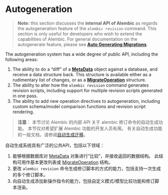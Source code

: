 # Autogeneration

[Auto Generating Migrations]: ../en/autogenerate.html
[自动生成迁移]: ./01_auto_generating_migrations.md
[MetaData]: https://docs.sqlalchemy.org/en/14/core/metadata.html#sqlalchemy.schema.MetaData
[MigrateOperation]: ../en/operations.html#alembic.operations.ops.MigrateOperation

> **Note:** this section discusses the **internal API of Alembic** as regards the autogeneration feature of the `alembic revision` command. This section is only useful for developers who wish to extend the capabilities of Alembic. For general documentation on the autogenerate feature, please see **[Auto Generating Migrations]**.

The autogeneration system has a wide degree of public API, including the following areas:

1. The ability to do a “diff” of a **[MetaData]** object against a database, and receive a data structure back. This structure is available either as a rudimentary list of changes, or as a **[MigrateOperation]** structure.
2. The ability to alter how the `alembic revision` command generates revision scripts, including support for multiple revision scripts generated in one pass.
3. The ability to add new operation directives to autogeneration, including custom schema/model comparison functions and revision script rendering.

> **注意**： 本节讨论 Alembic 的内部 API 关于 alembic 修订命令的自动生成功能。 本节仅对希望扩展 Alembic 功能的开发人员有用。 有关自动生成功能的一般文档，请参阅[自动生成迁移]。

自动生成系统具有广泛的公共API，包括以下领域：

1. 能够根据数据库对 [MetaData] 对象进行“比较”，并接收返回的数据结构。 此结构可用作基本更改列表或 [MigrateOperation] 结构。
2. 更改 `alembic revision` 命令生成修订脚本的方式的能力，包括支持一次生成的多个修订脚本。
3. 向自动生成添加新操作指令的能力，包括自定义模式/模型比较功能和修订脚本渲染。
